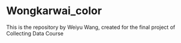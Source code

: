 # Wongkarwai_color
This is the repository by Weiyu Wang, created for the final project of Collecting Data Course

